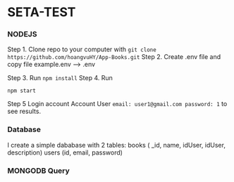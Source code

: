 # SETA-TEST
### NODEJS

Step 1. Clone repo to your computer with
      `git clone https://github.com/hoangvuHY/App-Books.git`
Step 2. Create .env file and copy file example.env --> .env

Step 3. Run
`npm install`
Step 4. Run

`npm start`

Step 5 Login account
Account User
`
email: user1@gmail.com
password: 1
`
to see results.
### Database
I create a simple dababase with 2 tables: 
     books ( _id, name, idUser, idUser, description) 
users (id, email, password)

### MONGODB Query
######
